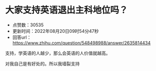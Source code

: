 # 大家支持英语退出主科地位吗？
- 点赞数：30535
- 更新时间：2022年08月20日09时54分47秒
- 回答url：https://www.zhihu.com/question/548498988/answer/2635814434
<body>
 <p data-pid="7f6p_IzK">支持，学英语的人越少，那么会英语的人价值就越高。</p>
 <p data-pid="-1ggClSH">对我自己是有好处的。所以我墙裂支持</p>
</body>